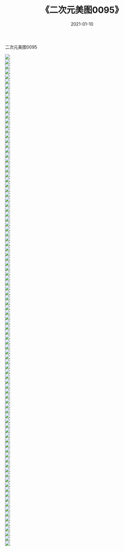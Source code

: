 ﻿---
layout: post
title:  《二次元美图0095》
date:   2021-01-10
img: http://imgx.orgx.ga/二次元/2021/二次元美图0095/000.jpg
categories: [美女, 清纯, 唯美]
---

二次元美图0095

 ![](http://imgx.orgx.ga/二次元/2021/二次元美图0095/001.jpg) <br>![](http://imgx.orgx.ga/二次元/2021/二次元美图0095/002.jpg) <br>![](http://imgx.orgx.ga/二次元/2021/二次元美图0095/003.jpg) <br>![](http://imgx.orgx.ga/二次元/2021/二次元美图0095/004.jpg) <br>![](http://imgx.orgx.ga/二次元/2021/二次元美图0095/005.jpg) <br>![](http://imgx.orgx.ga/二次元/2021/二次元美图0095/006.jpg) <br>![](http://imgx.orgx.ga/二次元/2021/二次元美图0095/007.jpg) <br>![](http://imgx.orgx.ga/二次元/2021/二次元美图0095/008.jpg) <br>![](http://imgx.orgx.ga/二次元/2021/二次元美图0095/009.jpg) <br>![](http://imgx.orgx.ga/二次元/2021/二次元美图0095/010.jpg) <br>![](http://imgx.orgx.ga/二次元/2021/二次元美图0095/011.jpg) <br>![](http://imgx.orgx.ga/二次元/2021/二次元美图0095/012.jpg) <br>![](http://imgx.orgx.ga/二次元/2021/二次元美图0095/013.jpg) <br>![](http://imgx.orgx.ga/二次元/2021/二次元美图0095/014.jpg) <br>![](http://imgx.orgx.ga/二次元/2021/二次元美图0095/015.jpg) <br>![](http://imgx.orgx.ga/二次元/2021/二次元美图0095/016.jpg) <br>![](http://imgx.orgx.ga/二次元/2021/二次元美图0095/017.jpg) <br>![](http://imgx.orgx.ga/二次元/2021/二次元美图0095/018.jpg) <br>![](http://imgx.orgx.ga/二次元/2021/二次元美图0095/019.jpg) <br>![](http://imgx.orgx.ga/二次元/2021/二次元美图0095/020.jpg) <br>![](http://imgx.orgx.ga/二次元/2021/二次元美图0095/021.jpg) <br>![](http://imgx.orgx.ga/二次元/2021/二次元美图0095/022.jpg) <br>![](http://imgx.orgx.ga/二次元/2021/二次元美图0095/023.jpg) <br>![](http://imgx.orgx.ga/二次元/2021/二次元美图0095/024.jpg) <br>![](http://imgx.orgx.ga/二次元/2021/二次元美图0095/025.jpg) <br>![](http://imgx.orgx.ga/二次元/2021/二次元美图0095/026.jpg) <br>![](http://imgx.orgx.ga/二次元/2021/二次元美图0095/027.jpg) <br>![](http://imgx.orgx.ga/二次元/2021/二次元美图0095/028.jpg) <br>![](http://imgx.orgx.ga/二次元/2021/二次元美图0095/029.jpg) <br>![](http://imgx.orgx.ga/二次元/2021/二次元美图0095/030.jpg) <br>![](http://imgx.orgx.ga/二次元/2021/二次元美图0095/031.jpg) <br>![](http://imgx.orgx.ga/二次元/2021/二次元美图0095/032.jpg) <br>![](http://imgx.orgx.ga/二次元/2021/二次元美图0095/033.jpg) <br>![](http://imgx.orgx.ga/二次元/2021/二次元美图0095/034.jpg) <br>![](http://imgx.orgx.ga/二次元/2021/二次元美图0095/035.jpg) <br>![](http://imgx.orgx.ga/二次元/2021/二次元美图0095/036.jpg) <br>![](http://imgx.orgx.ga/二次元/2021/二次元美图0095/037.jpg) <br>![](http://imgx.orgx.ga/二次元/2021/二次元美图0095/038.jpg) <br>![](http://imgx.orgx.ga/二次元/2021/二次元美图0095/039.jpg) <br>![](http://imgx.orgx.ga/二次元/2021/二次元美图0095/040.jpg) <br>![](http://imgx.orgx.ga/二次元/2021/二次元美图0095/041.jpg) <br>![](http://imgx.orgx.ga/二次元/2021/二次元美图0095/042.jpg) <br>![](http://imgx.orgx.ga/二次元/2021/二次元美图0095/043.jpg) <br>![](http://imgx.orgx.ga/二次元/2021/二次元美图0095/044.jpg) <br>![](http://imgx.orgx.ga/二次元/2021/二次元美图0095/045.jpg) <br>![](http://imgx.orgx.ga/二次元/2021/二次元美图0095/046.jpg) <br>![](http://imgx.orgx.ga/二次元/2021/二次元美图0095/047.jpg) <br>![](http://imgx.orgx.ga/二次元/2021/二次元美图0095/048.jpg) <br>![](http://imgx.orgx.ga/二次元/2021/二次元美图0095/049.jpg) <br>![](http://imgx.orgx.ga/二次元/2021/二次元美图0095/050.jpg) <br>![](http://imgx.orgx.ga/二次元/2021/二次元美图0095/051.jpg) <br>![](http://imgx.orgx.ga/二次元/2021/二次元美图0095/052.jpg) <br>![](http://imgx.orgx.ga/二次元/2021/二次元美图0095/053.jpg) <br>![](http://imgx.orgx.ga/二次元/2021/二次元美图0095/054.jpg) <br>![](http://imgx.orgx.ga/二次元/2021/二次元美图0095/055.jpg) <br>![](http://imgx.orgx.ga/二次元/2021/二次元美图0095/056.jpg) <br>![](http://imgx.orgx.ga/二次元/2021/二次元美图0095/057.jpg) <br>![](http://imgx.orgx.ga/二次元/2021/二次元美图0095/058.jpg) <br>![](http://imgx.orgx.ga/二次元/2021/二次元美图0095/059.jpg) <br>![](http://imgx.orgx.ga/二次元/2021/二次元美图0095/060.jpg) <br>![](http://imgx.orgx.ga/二次元/2021/二次元美图0095/061.jpg) <br>![](http://imgx.orgx.ga/二次元/2021/二次元美图0095/062.jpg) <br>![](http://imgx.orgx.ga/二次元/2021/二次元美图0095/063.jpg) <br>![](http://imgx.orgx.ga/二次元/2021/二次元美图0095/064.jpg) <br>![](http://imgx.orgx.ga/二次元/2021/二次元美图0095/065.jpg) <br>![](http://imgx.orgx.ga/二次元/2021/二次元美图0095/066.jpg) <br>![](http://imgx.orgx.ga/二次元/2021/二次元美图0095/067.jpg) <br>![](http://imgx.orgx.ga/二次元/2021/二次元美图0095/068.jpg) <br>![](http://imgx.orgx.ga/二次元/2021/二次元美图0095/069.jpg) <br>![](http://imgx.orgx.ga/二次元/2021/二次元美图0095/070.jpg) <br>![](http://imgx.orgx.ga/二次元/2021/二次元美图0095/071.jpg) <br>![](http://imgx.orgx.ga/二次元/2021/二次元美图0095/072.jpg) <br>![](http://imgx.orgx.ga/二次元/2021/二次元美图0095/073.jpg) <br>![](http://imgx.orgx.ga/二次元/2021/二次元美图0095/074.jpg) <br>![](http://imgx.orgx.ga/二次元/2021/二次元美图0095/075.jpg) <br>![](http://imgx.orgx.ga/二次元/2021/二次元美图0095/076.jpg) <br>![](http://imgx.orgx.ga/二次元/2021/二次元美图0095/077.jpg) <br>![](http://imgx.orgx.ga/二次元/2021/二次元美图0095/078.jpg) <br>![](http://imgx.orgx.ga/二次元/2021/二次元美图0095/079.jpg) <br>![](http://imgx.orgx.ga/二次元/2021/二次元美图0095/080.jpg) <br>![](http://imgx.orgx.ga/二次元/2021/二次元美图0095/081.jpg) <br>![](http://imgx.orgx.ga/二次元/2021/二次元美图0095/082.jpg) <br>![](http://imgx.orgx.ga/二次元/2021/二次元美图0095/083.jpg) <br>![](http://imgx.orgx.ga/二次元/2021/二次元美图0095/084.jpg) <br>![](http://imgx.orgx.ga/二次元/2021/二次元美图0095/085.jpg) <br>![](http://imgx.orgx.ga/二次元/2021/二次元美图0095/086.jpg) <br>![](http://imgx.orgx.ga/二次元/2021/二次元美图0095/087.jpg) <br>![](http://imgx.orgx.ga/二次元/2021/二次元美图0095/088.jpg) <br>![](http://imgx.orgx.ga/二次元/2021/二次元美图0095/089.jpg) <br>![](http://imgx.orgx.ga/二次元/2021/二次元美图0095/090.jpg) <br>![](http://imgx.orgx.ga/二次元/2021/二次元美图0095/091.jpg) <br>![](http://imgx.orgx.ga/二次元/2021/二次元美图0095/092.jpg) <br>![](http://imgx.orgx.ga/二次元/2021/二次元美图0095/093.jpg) <br>![](http://imgx.orgx.ga/二次元/2021/二次元美图0095/094.jpg) <br>![](http://imgx.orgx.ga/二次元/2021/二次元美图0095/095.jpg) <br>![](http://imgx.orgx.ga/二次元/2021/二次元美图0095/096.jpg) <br>![](http://imgx.orgx.ga/二次元/2021/二次元美图0095/097.jpg) <br>![](http://imgx.orgx.ga/二次元/2021/二次元美图0095/098.jpg) <br>![](http://imgx.orgx.ga/二次元/2021/二次元美图0095/099.jpg) <br>![](http://imgx.orgx.ga/二次元/2021/二次元美图0095/100.jpg) <br>